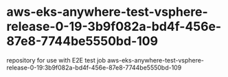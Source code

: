 # aws-eks-anywhere-test-vsphere-release-0-19-3b9f082a-bd4f-456e-87e8-7744be5550bd-109
repository for use with E2E test job aws-eks-anywhere-test-vsphere-release-0-19:3b9f082a-bd4f-456e-87e8-7744be5550bd-109
